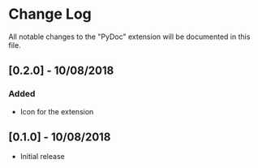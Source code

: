 # Change Log

All notable changes to the "PyDoc" extension will be documented in this file.

## [0.2.0] - 10/08/2018

### Added

- Icon for the extension

## [0.1.0] - 10/08/2018

- Initial release
